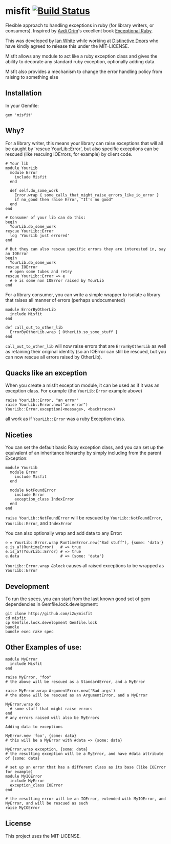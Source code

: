 misfit [![Build Status](https://secure.travis-ci.org/i2w/misfit.png?branch=master)](http://travis-ci.org/i2w/misfit)
======

Flexible approach to handling exceptions in ruby (for library writers, or consumers).  Inspired by [Avdi Grim](http://avdi.org/)'s excellent book [Exceptional Ruby](http://exceptionalruby.com/).

This was developed by [Ian White](http://github.com/ianwhite) while working at [Distinctive Doors](http://distinctivedoors.co.uk/oss) who have kindly agreed to release this under the MIT-LICENSE.

Misfit allows any module to act like a ruby exception class and gives the ability to decorate any standard ruby exception, optionally adding data.

Misfit also provides a mechanism to change the error handling policy from raising to something else

Installation
------------

In your Gemfile:

    gem 'misfit'
    
Why?
----

For a library writer, this means your library can raise exceptions that will all be caught by 'rescue YourLib::Error',
but also specific exceptions can be rescued (like rescuing IOErrors, for example) by client code.

    # Your lib
    module YourLib
      module Error
        include Misfit
      end
      
      def self.do_some_work
        Error.wrap { some_calls_that_might_raise_errors_like_io_error }
        if no_good then raise Error, "It's no good"
      end
    end
    
    # Consumer of your lib can do this:
    begin
      YourLib.do_some_work
    rescue YourLib::Error
      log 'YourLib just errored'
    end
    
    # But they can also rescue specific errors they are interested in, say an IOError
    begin
      YourLib.do_some_work
    rescue IOError
      # open some tubes and retry
    rescue YourLib::Error => e
      # e is some non IOError raised by YourLib
    end

For a library consumer, you can write a simple wrapper to isolate a library that raises all manner of errors (perhaps undocumented)

    module ErrorByOtherLib
      include Misfit
    end
    
    def call_out_to_other_lib
      ErrorByOtherLib.wrap { OtherLib.so_some_stuff }
    end
    
`call_out_to_other_lib` will now raise errors that are `ErrorByOtherLib` as well as retaining their original identity (so an IOError can still be
rescued, but you can now rescue all errors raised by OtherLib).

Quacks like an exception
------------------------

When you create a misfit exception module, it can be used as if it was an exception class.  For example (the `YourLib:Error` example above)

    raise YourLib::Error, "an error"
    raise YourLib::Error.new("an error")
    YourLib::Error.exception(<message>, <backtrace>)
    
all work as if `YourLib::Error` was a ruby Exception class.

Niceties
--------

You can set the default basic Ruby exception class, and you can set up the equivalent of an inheritance hierarchy by simply including from the parent Exception:

    module YourLib
      module Error
        include Misfit
      end
      
      module NotFoundError
        include Error
        exception_class IndexError
      end
    end
    
`raise YourLib::NotFoundError` will be rescued by `YourLib::NotFoundError`, `YourLib::Error`, and `IndexError`

You can also optionally wrap and add data to any Error:

    e = YourLib::Error.wrap RuntimeError.new("Bad stuff"), {some: 'data'}
    e.is_a?(RuntimeError)   # => true
    e.is_a?(YourLib::Error) # => true
    e.data                  # => {some: 'data'}

`YourLib::Error.wrap &block` causes all raised exceptions to be wrapped as `YourLib::Error`

Development
-----------

To run the specs, you can start from the last known good set of gem dependencies in Gemfile.lock.development:

    git clone http://github.com/i2w/misfit
    cd misfit
    cp Gemfile.lock.development Gemfile.lock
    bundle
    bundle exec rake spec

Other Examples of use:
----------------------

    module MyError
      include Misfit
    end

    raise MyError, "foo"
    # the above will be rescued as a StandardError, and a MyError

    raise MyError.wrap ArgumentError.new('Bad args')
    # the above will be rescued as an ArgumentError, and a MyError

    MyError.wrap do
      # some stuff that might raise errors
    end
    # any errors raised will also be MyErrors
  
    Adding data to exceptions

    MyError.new 'foo', {some: data}
    # this will be a MyError with #data => {some: data}

    MyError.wrap exception, {some: data}
    # the resulting exception will be a MyError, and have #data attribute of {some: data}

    # set up an error that has a different class as its base (like IOError for example)
    module MyIOError
      include MyError
      exception_class IOError
    end

    # the resulting error will be an IOError, extended with MyIOError, and MyError, and will be rescued as such
    raise MyIOError
    
License
-------

This project uses the MIT-LICENSE.